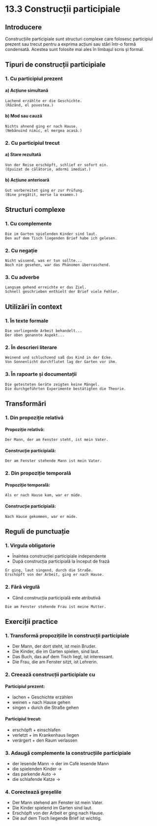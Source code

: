 # 13.3 Construcții participiale

## Introducere
Construcțiile participiale sunt structuri complexe care folosesc participiul prezent sau trecut pentru a exprima acțiuni sau stări într-o formă condensată. Acestea sunt folosite mai ales în limbajul scris și formal.

## Tipuri de construcții participiale

### 1. Cu participiul prezent
#### a) Acțiune simultană
```
Lachend erzählte er die Geschichte.
(Râzând, el povestea.)
```

#### b) Mod sau cauză
```
Nichts ahnend ging er nach Hause.
(Nebănuind nimic, el mergea acasă.)
```

### 2. Cu participiul trecut
#### a) Stare rezultată
```
Von der Reise erschöpft, schlief er sofort ein.
(Epuizat de călătorie, adormi imediat.)
```

#### b) Acțiune anterioară
```
Gut vorbereitet ging er zur Prüfung.
(Bine pregătit, merse la examen.)
```

## Structuri complexe

### 1. Cu complemente
```
Die im Garten spielenden Kinder sind laut.
Den auf dem Tisch liegenden Brief habe ich gelesen.
```

### 2. Cu negație
```
Nicht wissend, was er tun sollte...
Noch nie gesehen, war das Phänomen überraschend.
```

### 3. Cu adverbe
```
Langsam gehend erreichte er das Ziel.
Schnell geschrieben enthielt der Brief viele Fehler.
```

## Utilizări în context

### 1. În texte formale
```
Die vorliegende Arbeit behandelt...
Der oben genannte Aspekt...
```

### 2. În descrieri literare
```
Weinend und schluchzend saß das Kind in der Ecke.
Von Sonnenlicht durchflutet lag der Garten vor ihm.
```

### 3. În rapoarte și documentații
```
Die getesteten Geräte zeigten keine Mängel.
Die durchgeführten Experimente bestätigten die Theorie.
```

## Transformări

### 1. Din propoziție relativă
#### Propoziție relativă:
```
Der Mann, der am Fenster steht, ist mein Vater.
```

#### Construcție participială:
```
Der am Fenster stehende Mann ist mein Vater.
```

### 2. Din propoziție temporală
#### Propoziție temporală:
```
Als er nach Hause kam, war er müde.
```

#### Construcție participială:
```
Nach Hause gekommen, war er müde.
```

## Reguli de punctuație

### 1. Virgula obligatorie
- Înaintea construcției participiale independente
- După construcția participială la început de frază
```
Er ging, laut singend, durch die Straße.
Erschöpft von der Arbeit, ging er nach Hause.
```

### 2. Fără virgulă
- Când construcția participială este atributivă
```
Die am Fenster stehende Frau ist meine Mutter.
```

## Exerciții practice

### 1. Transformă propozițiile în construcții participiale
- Der Mann, der dort steht, ist mein Bruder.
- Die Kinder, die im Garten spielen, sind laut.
- Das Buch, das auf dem Tisch liegt, ist interessant.
- Die Frau, die am Fenster sitzt, ist Lehrerin.

### 2. Creează construcții participiale cu
#### Participiul prezent:
- lachen + Geschichte erzählen
- weinen + nach Hause gehen
- singen + durch die Straße gehen

#### Participiul trecut:
- erschöpft + einschlafen
- verletzt + im Krankenhaus liegen
- verärgert + den Raum verlassen

### 3. Adaugă complemente la construcțiile participiale
- der lesende Mann → der im Café lesende Mann
- die spielenden Kinder →
- das parkende Auto →
- die schlafende Katze →

### 4. Corectează greșelile
- Der Mann stehend am Fenster ist mein Vater.
- Die Kinder spielend im Garten sind laut.
- Erschöpft von der Arbeit er ging nach Hause.
- Die auf dem Tisch liegende Brief ist wichtig.
